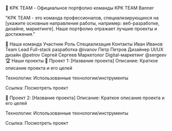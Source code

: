 🚀 KPK TEAM - Официальное портфолио команды
KPK TEAM Banner

"KPK TEAM - это команда профессионалов, специализирующихся на [укажите основные направления работы, например: веб-разработке, дизайне, маркетинге]. Наше портфолио отражает лучшие проекты и достижения."

👥 Наша команда
Участник	Роль	Специализация	Контакты
Иван Иванов	Team Lead	Full-stack разработка	@ivanov
Петр Петров	Дизайнер	UI/UX дизайн	@petrov
Сергей Сергеев	Маркетолог	Digital-маркетинг	@sergeev
🏆 Наши проекты
🔹 Проект 1: [Название проекта]
Описание: Краткое описание проекта и его целей

Технологии: Использованные технологии/инструменты

Ссылка: Посмотреть проект

🔹 Проект 2: [Название проекта]
Описание: Краткое описание проекта и его целей

Технологии: Использованные технологии/инструменты

Ссылка: Посмотреть проект
